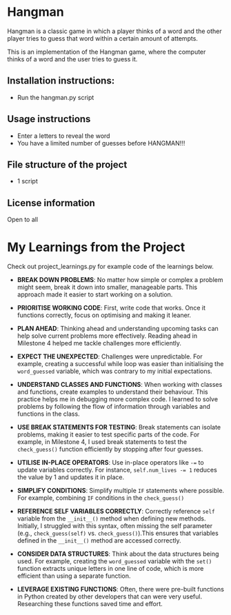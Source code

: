 # Hangman
Hangman is a classic game in which a player thinks of a word and the other player tries to guess that word within a certain amount of attempts.

This is an implementation of the Hangman game, where the computer thinks of a word and the user tries to guess it. 

## Installation instructions:
- Run the hangman.py script
  
## Usage instructions
- Enter a letters to reveal the word
- You have a limited number of guesses before HANGMAN!!!
  
## File structure of the project
- 1 script

## License information
Open to all 

# My Learnings from the Project
Check out project_learnings.py for example code of the learnings below.

- **BREAK DOWN PROBLEMS**: No matter how simple or complex a problem might seem, break it down into smaller, manageable parts. This approach made it easier to start working on a solution.

- **PRIORITISE WORKING CODE**: First, write code that works. Once it functions correctly, focus on optimising and making it leaner.

- **PLAN AHEAD**: Thinking ahead and understanding upcoming tasks can help solve current problems more effectively. Reading ahead in Milestone 4 helped me tackle challenges more efficiently.

- **EXPECT THE UNEXPECTED**: Challenges were unpredictable. For example, creating a successful while loop was easier than initialising the `word_guessed` variable, which was contrary to my initial expectations.

- **UNDERSTAND CLASSES AND FUNCTIONS**: When working with classes and functions, create examples to understand their behaviour. This practice helps me in debugging more complex code. I learned to solve problems by following the flow of information through variables and functions in the class.

- **USE BREAK STATEMENTS FOR TESTING**: Break statements can isolate problems, making it easier to test specific parts of the code. For example, in Milestone 4, I used break statements to test the `check_guess()` function efficiently by stopping after four guesses.

- **UTILISE IN-PLACE OPERATORS**: Use in-place operators like `-=` to update variables correctly. For instance, `self.num_lives -= 1` reduces the value by 1 and updates it in place.

- **SIMPLIFY CONDITIONS**: Simplify multiple `IF` statements where possible. For example, combining  `IF` conditions in the `check_guess()`

- **REFERENCE SELF VARIABLES CORRECTLY**: Correctly reference `self` variable from the `__init__()` method when defining new methods. Initially, I struggled with this syntax, often missing the self parameter (e.g., `check_guess(self)` vs. `check_guess()`).This ensures that variables defined in the `__init__()` method are accessed correctly.

- **CONSIDER DATA STRUCTURES**: Think about the data structures being used. For example, creating the `word_guessed` variable with the `set()` function extracts unique letters in one line of code, which is more efficient than using a separate function.

- **LEVERAGE EXISTING FUNCTIONS**: Often, there were pre-built functions in Python created by other developers that can were very useful. Researching these functions saved time and effort.















